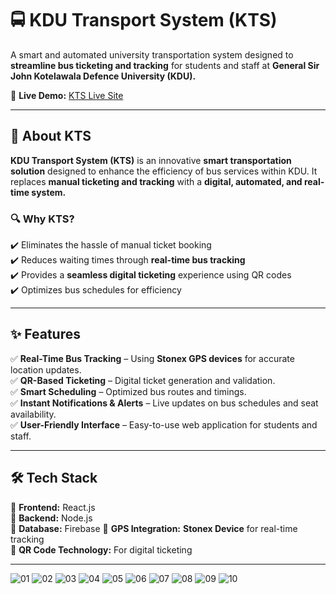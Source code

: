 # 🚍 KDU Transport System (KTS)

A smart and automated university transportation system designed to **streamline bus ticketing and tracking** for students and staff at **General Sir John Kotelawala Defence University (KDU).**  

🔗 **Live Demo:** [KTS Live Site](https://coruscating-panda-4969a5.netlify.app/)  

---

## 🚀 About KTS  

**KDU Transport System (KTS)** is an innovative **smart transportation solution** designed to enhance the efficiency of bus services within KDU. It replaces **manual ticketing and tracking** with a **digital, automated, and real-time system.**  

### 🔍 **Why KTS?**
✔️ Eliminates the hassle of manual ticket booking  
✔️ Reduces waiting times through **real-time bus tracking**  
✔️ Provides a **seamless digital ticketing** experience using QR codes  
✔️ Optimizes bus schedules for efficiency  

---

## ✨ Features  

✅ **Real-Time Bus Tracking** – Using **Stonex GPS devices** for accurate location updates.  
✅ **QR-Based Ticketing** – Digital ticket generation and validation.  
✅ **Smart Scheduling** – Optimized bus routes and timings.  
✅ **Instant Notifications & Alerts** – Live updates on bus schedules and seat availability.  
✅ **User-Friendly Interface** – Easy-to-use web application for students and staff.  

---

## 🛠 Tech Stack  

🔹 **Frontend:** React.js  
🔹 **Backend:** Node.js  
🔹 **Database:** Firebase
🔹 **GPS Integration:** **Stonex Device** for real-time tracking  
🔹 **QR Code Technology:** For digital ticketing  

---
![01](https://github.com/user-attachments/assets/e4b34f9e-ab8c-4f92-8d74-d22aec82d30e)
![02](https://github.com/user-attachments/assets/4a00f402-a0fe-47ad-9e96-02bee41b6d36)
![03](https://github.com/user-attachments/assets/00184f7b-ac8a-454d-bdf9-5e6093e68bea)
![04](https://github.com/user-attachments/assets/2b2a1214-a23b-4d92-806c-e746f4b30553)
![05](https://github.com/user-attachments/assets/93db29c4-e9a6-4443-9f03-e0a8826d147c)
![06](https://github.com/user-attachments/assets/f9451811-9874-4dc5-87c7-b64709ffdf10)
![07](https://github.com/user-attachments/assets/53c9cea8-fdb4-4301-afee-ee8f40d9cdd0)
![08](https://github.com/user-attachments/assets/132bd8ff-b931-4784-9482-c84488be7165)
![09](https://github.com/user-attachments/assets/b89cca6a-eeec-499a-ac73-19f7efd4b2b9)
![10](https://github.com/user-attachments/assets/6d8cdebe-70fa-47d5-87fa-dcaa3ee3ef4f)

